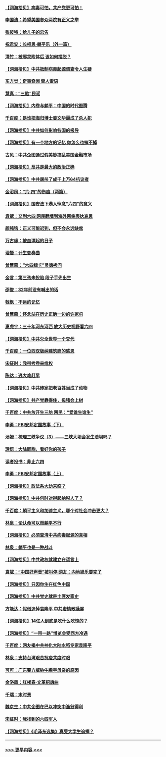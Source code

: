 #### [【网海拾贝】病毒可怕，共产党更可怕！](../pages/nsc993/n13020728.md?t=06142002) 
#### [李国涛：希望美国参众两院有正义之举](../pages/nsc993/n13020674.md?t=06142002) 
#### [张彼特：给儿子的忠告](../pages/nsc993/n13018934.md?t=06142002) 
#### [祝君安：长相思‧躺平乐（外一篇）](../pages/nsc993/n13018923.md?t=06142002) 
#### [清竹：被邪灵附体后 该如何摆脱？](../pages/nsc993/n13018877.md?t=06142002) 
#### [【网海拾贝】中共抵制病毒起源调查令人生疑](../pages/nsc993/n13017785.md?t=06142002) 
#### [东方觉：奇事奇闻 雷人雷语](../pages/nsc993/n13017577.md?t=06142002) 
#### [慧真：“三胎”民谣](../pages/nsc993/n13017394.md?t=06142002) 
#### [【网海拾贝】内卷与躺平：中国的时代图腾](../pages/nsc993/n13016128.md?t=06142002) 
#### [千百度：是谁把海归博士姜文华逼成了杀人犯](../pages/nsc993/n13015218.md?t=06142002) 
#### [【网海拾贝】中共如何影响各国的报导](../pages/nsc993/n13012599.md?t=06142002) 
#### [【网海拾贝】有一个地方的记忆 你怎么也抹不掉](../pages/nsc993/n13009802.md?t=06142002) 
#### [古风：中共企图通过假美钞搞乱美国金融市场](../pages/nsc993/n13009626.md?t=06142002) 
#### [【网海拾贝】反共是最大的政治正确](../pages/nsc993/n13007051.md?t=06142002) 
#### [【网海拾贝】中共屠杀了成千上万64抗议者](../pages/nsc993/n13002713.md?t=06142002) 
#### [金浴凤：“六·四”的伤痕（两篇）](../pages/nsc993/n13001719.md?t=06142002) 
#### [【网海拾贝】国安法下港人悼念“六四”的意义](../pages/nsc993/n13001039.md?t=06142002) 
#### [袁斌：又到六四 网民翻墙到海外网络表达哀思](../pages/nsc993/n13000995.md?t=06142002) 
#### [颜纯钩：正义可能迟到，但不会永远缺席](../pages/nsc993/n13000920.md?t=06142002) 
#### [万古缘：被血漂起的日子](../pages/nsc993/n13000914.md?t=06142002) 
#### [理悟：计生变奏曲](../pages/nsc993/n13000414.md?t=06142002) 
#### [曾慧燕：“六四绿卡”灵魂拷问](../pages/nsc993/n13000277.md?t=06142002) 
#### [金言：第三孩未投胎 段子手先出生](../pages/nsc993/n13000215.md?t=06142002) 
#### [邵俊：32年前没有喊出的话](../pages/nsc993/n13000181.md?t=06142002) 
#### [戟枫：不远的记忆](../pages/nsc993/n13000121.md?t=06142002) 
#### [曾慧燕：怀念站在历史正确一边的许家屯](../pages/nsc993/n13000073.md?t=06142002) 
#### [惠虎宇：三十年河东河西 放大历史视野看六四](../pages/nsc993/n13000018.md?t=06142002) 
#### [【网海拾贝】中共欠全世界一个交代](../pages/nsc993/n12998706.md?t=06142002) 
#### [千百度：一位西双版纳建筑商的感恩](../pages/nsc993/n12998487.md?t=06142002) 
#### [宋征时：我带考卷来维权](../pages/nsc993/n12994088.md?t=06142002) 
#### [陈达：逃大难赶早](../pages/nsc993/n12993569.md?t=06142002) 
#### [【网海拾贝】中共砖家把老百姓当成了动物](../pages/nsc993/n12993483.md?t=06142002) 
#### [【网海拾贝】共产党靠得住，母猪会上树](../pages/nsc993/n12990730.md?t=06142002) 
#### [千百度：中共放开生三胎 网民：“爱谁生谁生”](../pages/nsc993/n12990644.md?t=06142002) 
#### [李勇：FBI安邦定国故事（下）](../pages/nsc993/n12987854.md?t=06142002) 
#### [汤姆：梳理三峡争议（3）——三峡大坝会发生溃坝吗？](../pages/nsc993/n12989806.md?t=06142002) 
#### [理悟：大陆同胞，看好你的孩子](../pages/nsc993/n12989778.md?t=06142002) 
#### [读者投书：非止六四](../pages/nsc993/n12989673.md?t=06142002) 
#### [李勇：FBI安邦定国故事（上）](../pages/nsc993/n12987749.md?t=06142002) 
#### [【网海拾贝】政法系大劫来临？](../pages/nsc993/n12987596.md?t=06142002) 
#### [【网海拾贝】中共何时对得起纳税人了？](../pages/nsc993/n12985578.md?t=06142002) 
#### [千百度：躺平主义和加速主义，哪个对社会冲击更大？](../pages/nsc993/n12985512.md?t=06142002) 
#### [林泉：论认命可以而躺平不行](../pages/nsc993/n12985505.md?t=06142002) 
#### [【网海拾贝】必须查清中共病毒起源的真相](../pages/nsc993/n12984276.md?t=06142002) 
#### [林泉：躺平也是一种战斗](../pages/nsc993/n12984194.md?t=06142002) 
#### [【网海拾贝】中共政权就建立在谎言上](../pages/nsc993/n12981880.md?t=06142002) 
#### [袁斌：“中国好声音”被叫停 网友：内地娱乐要完了](../pages/nsc993/n12981826.md?t=06142002) 
#### [【网海拾贝】只因你生在红色中国](../pages/nsc993/n12979096.md?t=06142002) 
#### [【网海拾贝】中共党史就是土匪发家史](../pages/nsc993/n12976478.md?t=06142002) 
#### [方能达：假借追悼袁隆平 中共虚情散臊腥](../pages/nsc993/n12976396.md?t=06142002) 
#### [【网海拾贝】14亿人到底是吃什么吃饱的？](../pages/nsc993/n12974125.md?t=06142002) 
#### [【网海拾贝】“一带一路”博览会受西方冷遇](../pages/nsc993/n12971787.md?t=06142002) 
#### [千百度：网友揭中共神化大陆水稻专家袁隆平](../pages/nsc993/n12971733.md?t=06142002) 
#### [林泉：支持台湾艰苦抗疫共度时艰](../pages/nsc993/n12971350.md?t=06142002) 
#### [可可：广东警方威胁牛腾宇母亲的原因](../pages/nsc993/n12971100.md?t=06142002) 
#### [金浴凤：红楼春·文革招魂曲](../pages/nsc993/n12970354.md?t=06142002) 
#### [千瑞：末时景](../pages/nsc993/n12970337.md?t=06142002) 
#### [魏京生：中共企图在巴以冲突中渔翁得利](../pages/nsc993/n12970286.md?t=06142002) 
#### [宋征时：我找到的六四军人](../pages/nsc993/n12970213.md?t=06142002) 
#### [【网海拾贝】《毛泽东选集》真受大学生追捧？](../pages/nsc993/n12968779.md?t=06142002) 

----
#### [ >>> 更早内容 <<< ](../indexes/nsc993-earlier.md)
